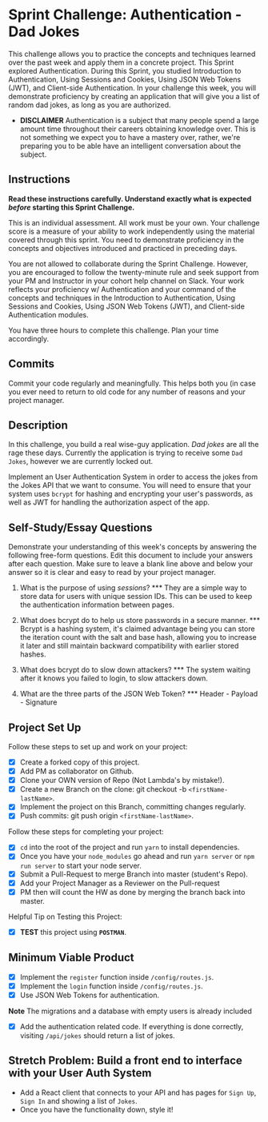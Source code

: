 # Sprint Challenge: Authentication - Dad Jokes

This challenge allows you to practice the concepts and techniques learned over
the past week and apply them in a concrete project. This Sprint explored
Authentication. During this Sprint, you studied Introduction to Authentication,
Using Sessions and Cookies, Using JSON Web Tokens (JWT), and Client-side
Authentication. In your challenge this week, you will demonstrate proficiency by
creating an application that will give you a list of random dad jokes, as long
as you are authorized.

- **DISCLAIMER** Authentication is a subject that many people spend a large
  amount time throughout their careers obtaining knowledge over. This is not
  something we expect you to have a mastery over, rather, we're preparing you to
  be able have an intelligent conversation about the subject.

## Instructions

**Read these instructions carefully. Understand exactly what is expected
_before_ starting this Sprint Challenge.**

This is an individual assessment. All work must be your own. Your challenge
score is a measure of your ability to work independently using the material
covered through this sprint. You need to demonstrate proficiency in the concepts
and objectives introduced and practiced in preceding days.

You are not allowed to collaborate during the Sprint Challenge. However, you are
encouraged to follow the twenty-minute rule and seek support from your PM and
Instructor in your cohort help channel on Slack. Your work reflects your
proficiency w/ Authentication and your command of the concepts and techniques in
the Introduction to Authentication, Using Sessions and Cookies, Using JSON Web
Tokens (JWT), and Client-side Authentication modules.

You have three hours to complete this challenge. Plan your time accordingly.

## Commits

Commit your code regularly and meaningfully. This helps both you (in case you
ever need to return to old code for any number of reasons and your project
manager.

## Description

In this challenge, you build a real wise-guy application. _Dad jokes_ are all
the rage these days. Currently the application is trying to receive some
`Dad Jokes`, however we are currently locked out.

Implement an User Authentication System in order to access the jokes from the
Jokes API that we want to consume. You will need to ensure that your system uses
`bcrypt` for hashing and encrypting your user's passwords, as well as JWT for
handling the authorization aspect of the app.

## Self-Study/Essay Questions

Demonstrate your understanding of this week's concepts by answering the
following free-form questions. Edit this document to include your answers after
each question. Make sure to leave a blank line above and below your answer so it
is clear and easy to read by your project manager.

1. What is the purpose of using _sessions_? \*\*\* They are a simple way to
   store data for users with unique session IDs. This can be used to keep the
   authentication information between pages.

2. What does bcrypt do to help us store passwords in a secure manner. \*\*\*
   Bcrypt is a hashing system, it's claimed advantage being you can store the
   iteration count with the salt and base hash, allowing you to increase it
   later and still maintain backward compatibility with earlier stored hashes.

3. What does bcrypt do to slow down attackers? \*\*\* The system waiting after
   it knows you failed to login, to slow attackers down.

4. What are the three parts of the JSON Web Token? \*\*\* Header - Payload -
   Signature

## Project Set Up

Follow these steps to set up and work on your project:

- [x] Create a forked copy of this project.
- [x] Add PM as collaborator on Github.
- [x] Clone your OWN version of Repo (Not Lambda's by mistake!).
- [x] Create a new Branch on the clone: git checkout -b `<firstName-lastName>`.
- [x] Implement the project on this Branch, committing changes regularly.
- [x] Push commits: git push origin `<firstName-lastName>`.

Follow these steps for completing your project:

- [x] `cd` into the root of the project and run `yarn` to install dependencies.
- [x] Once you have your `node_modules` go ahead and run `yarn server` or
      `npm run server` to start your node server.
- [x] Submit a Pull-Request to merge <firstName-lastName> Branch into master
      (student's Repo).
- [x] Add your Project Manager as a Reviewer on the Pull-request
- [x] PM then will count the HW as done by merging the branch back into master.

Helpful Tip on Testing this Project:

- [x] **TEST** this project using **`POSTMAN`**.

## Minimum Viable Product

- [x] Implement the `register` function inside `/config/routes.js`.
- [x] Implement the `login` function inside `/config/routes.js`.
- [x] Use JSON Web Tokens for authentication.

**Note** The migrations and a database with empty users is already included

- [x] Add the authentication related code. If everything is done correctly,
      visiting `/api/jokes` should return a list of jokes.

## Stretch Problem: Build a front end to interface with your User Auth System

- Add a React client that connects to your API and has pages for `Sign Up`,
  `Sign In` and showing a list of `Jokes`.
- Once you have the functionality down, style it!
